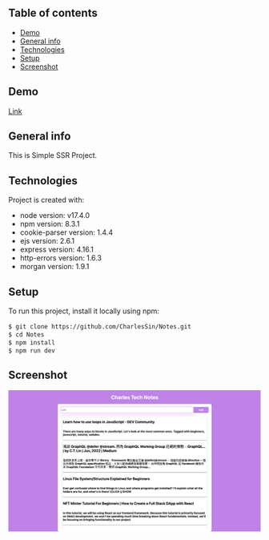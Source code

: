 ## Table of contents

- [Demo](#project-url)
- [General info](#general-info)
- [Technologies](#technologies)
- [Setup](#setup)
- [Screenshot](#screenshot)

## Demo
[Link](https://node-ssr-seo.herokuapp.com/)
## General info

This is Simple SSR Project.

## Technologies

Project is created with:

- node version: v17.4.0
- npm version: 8.3.1
- cookie-parser version: 1.4.4
- ejs version: 2.6.1
- express version: 4.16.1
- http-errors version: 1.6.3
- morgan version: 1.9.1

## Setup

To run this project, install it locally using npm:

```
$ git clone https://github.com/CharlesSin/Notes.git
$ cd Notes
$ npm install
$ npm run dev
```

## Screenshot
![alt text](https://github.com/CharlesSin/Notes/blob/main/public/screenshot.jpg)